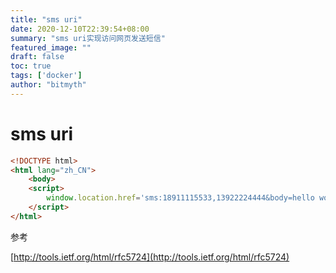 ```yaml
---
title: "sms uri"
date: 2020-12-10T22:39:54+08:00
summary: "sms uri实现访问网页发送短信"
featured_image: ""
draft: false
toc: true
tags: ['docker']
author: "bitmyth"
---
```


# sms uri 



```html
<!DOCTYPE html>
<html lang="zh_CN">
	<body>
    <script>
		window.location.href='sms:18911115533,13922224444&body=hello world,你好世界';
    </script>
</html>
```

参考

[http://tools.ietf.org/html/rfc5724](http://tools.ietf.org/html/rfc5724)

